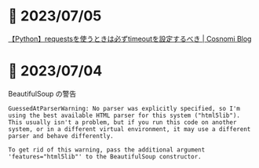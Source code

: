 # 📝 2023/07/05

[【Python】requestsを使うときは必ずtimeoutを設定するべき | Cosnomi Blog](https://blog.cosnomi.com/posts/1259/)

# 📝 2023/07/04


BeautifulSoup の警告

```
GuessedAtParserWarning: No parser was explicitly specified, so I'm using the best available HTML parser for this system ("html5lib"). This usually isn't a problem, but if you run this code on another system, or in a different virtual environment, it may use a different parser and behave differently.
```

```
To get rid of this warning, pass the additional argument 'features="html5lib"' to the BeautifulSoup constructor.
```